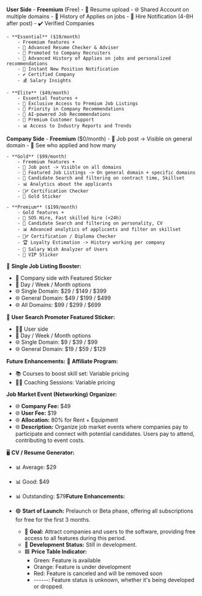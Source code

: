 **User Side**
    - **Freemium** (Free)
        - 📄 Resume upload
        - 🌐 Shared Account on multiple domains
        - 📜 History of Applies on jobs
        - 🚀 Hire Notification (4-8H after post)
        - ✔️ Verified Companies

    - **Essential** ($19/month)
        - Freemium features +
        - 🚀 Advanced Resume Checker & Adviser
        - 🚀 Promoted to Company Recruiters
        - 📜 Advanced History of Applies on jobs and personalized recommendations
        - 🚀 Instant New Position Notification
        - ✔️ Certified Company
        - 💰 Salary Insights

    - **Elite** ($49/month)
        - Essential features +
        - 🌟 Exclusive Access to Premium Job Listings
        - 🥇 Priority in Company Recommendations
        - 🚀 AI-powered Job Recommendations
        - 🌟 Premium Customer Support
        - 📊 Access to Industry Reports and Trends


**Company Side**
    - **Freemium** ($0/month)
        - 📝 Job post -> Visible on general domain
        - 👥 See who applied and how many

    - **Gold** ($99/month)
        - Freemium features +
        - 🚀 Job post -> Visible on all domains
        - 🌟 Featured Job Listings -> On general domain + specific domains
        - 🧐 Candidate Search and filtering on contract time, Skillset
        - 📊 Analytics about the applicants
        - 🕵️‍♂️ Certification Checker
        - 🏅 Gold Sticker

    - **Premium** ($199/month)
        - Gold features +
        - 🚀 SOS Hire, Fast skilled hire (<24h)
        - 🧐 Candidate Search and filtering on personality, CV
        - 📊 Advanced analytics of applicants and filter on skillset
        - 🕵️‍♂️ Certification / Diploma Checker
        - 🏆 Loyalty Estimation -> History working per company
        - 💼 Salary Wish Analyzer of Users
        - 🌟 VIP Sticker


🚀 **Single Job Listing Booster:**
   - 💼 Company side with Featured Sticker
   - 📆 Day / Week / Month options
   - 🌐 Single Domain: $29 / $149 / $399
   - 🌐 General Domain: $49 / $199 / $499
   - 🌐 All Domains: $99 / $299 / $699

🚀 **User Search Promoter Featured Sticker:**
   - 🧑‍💼 User side
   - 📆 Day / Week / Month options
   - 🌐 Single Domain: $9 / $39 / $99
   - 🌐 General Domain: $19 / $59 / $129



**Future Enhancements:**
🌟 **Affiliate Program:**
   - 📚 Courses to boost skill set: Variable pricing
   - 🧑‍💼 Coaching Sessions: Variable pricing

**Job Market Event (Networking) Organizer:**
   - 🌐 **Company Fee:** $49
   - 🌐 **User Fee:** $19
   - 🌐 **Allocation:** 80% for Rent + Equipment
   - 🌐 **Description:** Organize job market events where companies pay to participate and connect with potential candidates. Users pay to attend, contributing to event costs.

🖥️ **CV / Resume Generator:**
  - 📊 Average: $29
  - 📊 Good: $49
  - 📊 Outstanding: $79**Future Enhancements:**


- 🟢 **Start of Launch:** Prelaunch or Beta phase, offering all subscriptions for free for the first 3 months.
  - 🎯 **Goal:** Attract companies and users to the software, providing free access to all features during this period.
  - 🚀 **Development Status:** Still in development.
  - 🟩 **Price Table Indicator:**
    - Green: Feature is available
    - Orange: Feature is under development
    - Red: Feature is canceled and will be removed soon
    - ------: Feature status is unknown, whether it's being developed or dropped.



